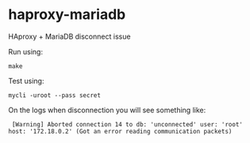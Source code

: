 # haproxy-mariadb
HAproxy + MariaDB disconnect issue

Run using:

    make

Test using:

    mycli -uroot --pass secret

On the logs when disconnection you will see something like:

     [Warning] Aborted connection 14 to db: 'unconnected' user: 'root' host: '172.18.0.2' (Got an error reading communication packets)

